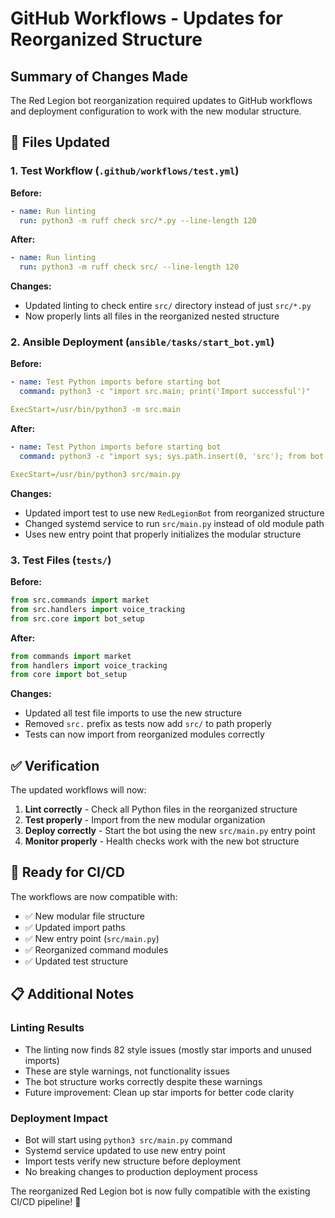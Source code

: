 # GitHub Workflows - Updates for Reorganized Structure

## Summary of Changes Made

The Red Legion bot reorganization required updates to GitHub workflows and deployment configuration to work with the new modular structure.

## 🔧 Files Updated

### 1. Test Workflow (`.github/workflows/test.yml`)

**Before:**
```yaml
- name: Run linting
  run: python3 -m ruff check src/*.py --line-length 120
```

**After:**
```yaml
- name: Run linting
  run: python3 -m ruff check src/ --line-length 120
```

**Changes:**
- Updated linting to check entire `src/` directory instead of just `src/*.py`
- Now properly lints all files in the reorganized nested structure

### 2. Ansible Deployment (`ansible/tasks/start_bot.yml`)

**Before:**
```yaml
- name: Test Python imports before starting bot
  command: python3 -c "import src.main; print('Import successful')"

ExecStart=/usr/bin/python3 -m src.main
```

**After:**
```yaml
- name: Test Python imports before starting bot
  command: python3 -c "import sys; sys.path.insert(0, 'src'); from bot import RedLegionBot; print('Import successful')"

ExecStart=/usr/bin/python3 src/main.py
```

**Changes:**
- Updated import test to use new `RedLegionBot` from reorganized structure
- Changed systemd service to run `src/main.py` instead of old module path
- Uses new entry point that properly initializes the modular structure

### 3. Test Files (`tests/`)

**Before:**
```python
from src.commands import market
from src.handlers import voice_tracking
from src.core import bot_setup
```

**After:**
```python
from commands import market
from handlers import voice_tracking
from core import bot_setup
```

**Changes:**
- Updated all test file imports to use the new structure
- Removed `src.` prefix as tests now add `src/` to path properly
- Tests can now import from reorganized modules correctly

## ✅ Verification

The updated workflows will now:

1. **Lint correctly** - Check all Python files in the reorganized structure
2. **Test properly** - Import from the new modular organization
3. **Deploy correctly** - Start the bot using the new `src/main.py` entry point
4. **Monitor properly** - Health checks work with the new bot structure

## 🚀 Ready for CI/CD

The workflows are now compatible with:
- ✅ New modular file structure
- ✅ Updated import paths  
- ✅ New entry point (`src/main.py`)
- ✅ Reorganized command modules
- ✅ Updated test structure

## 📋 Additional Notes

### Linting Results
- The linting now finds 82 style issues (mostly star imports and unused imports)
- These are style warnings, not functionality issues
- The bot structure works correctly despite these warnings
- Future improvement: Clean up star imports for better code clarity

### Deployment Impact
- Bot will start using `python3 src/main.py` command
- Systemd service updated to use new entry point
- Import tests verify new structure before deployment
- No breaking changes to production deployment process

The reorganized Red Legion bot is now fully compatible with the existing CI/CD pipeline! 🎉
